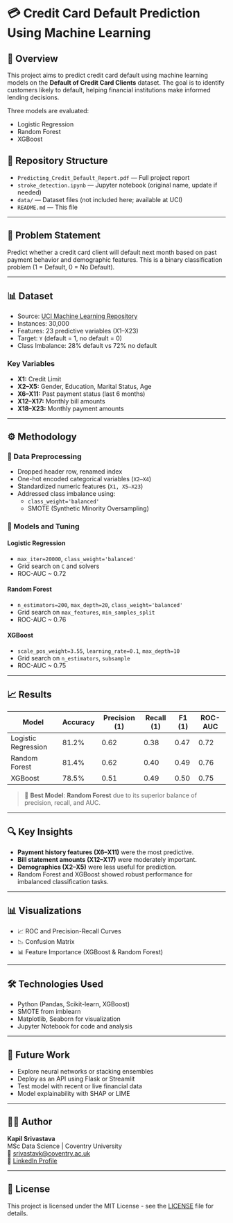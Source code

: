 # 💳 Credit Card Default Prediction Using Machine Learning

## 📘 Overview

This project aims to predict credit card default using machine learning models on the **Default of Credit Card Clients** dataset. The goal is to identify customers likely to default, helping financial institutions make informed lending decisions.

Three models are evaluated:
- Logistic Regression
- Random Forest
- XGBoost

## 📂 Repository Structure

- `Predicting_Credit_Default_Report.pdf` — Full project report
- `stroke_detection.ipynb` — Jupyter notebook (original name, update if needed)
- `data/` — Dataset files (not included here; available at UCI)
- `README.md` — This file

---

## 🧠 Problem Statement

Predict whether a credit card client will default next month based on past payment behavior and demographic features. This is a binary classification problem (1 = Default, 0 = No Default).

---

## 📊 Dataset

- Source: [UCI Machine Learning Repository](https://archive.ics.uci.edu/ml/datasets/default+of+credit+card+clients)
- Instances: 30,000
- Features: 23 predictive variables (X1–X23)
- Target: `Y` (default = 1, no default = 0)
- Class Imbalance: 28% default vs 72% no default

### Key Variables
- **X1:** Credit Limit
- **X2–X5:** Gender, Education, Marital Status, Age
- **X6–X11:** Past payment status (last 6 months)
- **X12–X17:** Monthly bill amounts
- **X18–X23:** Monthly payment amounts

---

## ⚙️ Methodology

### 📌 Data Preprocessing
- Dropped header row, renamed index
- One-hot encoded categorical variables (`X2–X4`)
- Standardized numeric features (`X1, X5–X23`)
- Addressed class imbalance using:
  - `class_weight='balanced'`
  - SMOTE (Synthetic Minority Oversampling)

### 📌 Models and Tuning

#### Logistic Regression
- `max_iter=20000`, `class_weight='balanced'`
- Grid search on `C` and solvers
- ROC-AUC ~ 0.72

#### Random Forest
- `n_estimators=200`, `max_depth=20`, `class_weight='balanced'`
- Grid search on `max_features`, `min_samples_split`
- ROC-AUC ~ 0.76

#### XGBoost
- `scale_pos_weight=3.55`, `learning_rate=0.1`, `max_depth=10`
- Grid search on `n_estimators`, `subsample`
- ROC-AUC ~ 0.75

---

## 📈 Results

| Model              | Accuracy | Precision (1) | Recall (1) | F1 (1) | ROC-AUC |
|-------------------|----------|---------------|------------|--------|----------|
| Logistic Regression | 81.2%   | 0.62          | 0.38       | 0.47   | 0.72     |
| Random Forest       | 81.4%   | 0.62          | 0.40       | 0.49   | 0.76     |
| XGBoost             | 78.5%   | 0.51          | 0.49       | 0.50   | 0.75     |

> 📌 **Best Model**: **Random Forest** due to its superior balance of precision, recall, and AUC.

---

## 🔍 Key Insights

- **Payment history features (X6–X11)** were the most predictive.
- **Bill statement amounts (X12–X17)** were moderately important.
- **Demographics (X2–X5)** were less useful for prediction.
- Random Forest and XGBoost showed robust performance for imbalanced classification tasks.

---

## 📊 Visualizations

- 📈 ROC and Precision-Recall Curves
- 📉 Confusion Matrix
- 📊 Feature Importance (XGBoost & Random Forest)

---

## 🛠️ Technologies Used

- Python (Pandas, Scikit-learn, XGBoost)
- SMOTE from imblearn
- Matplotlib, Seaborn for visualization
- Jupyter Notebook for code and analysis

---

## 🧪 Future Work

- Explore neural networks or stacking ensembles
- Deploy as an API using Flask or Streamlit
- Test model with recent or live financial data
- Model explainability with SHAP or LIME

---

## 👨‍💻 Author

**Kapil Srivastava**  
MSc Data Science | Coventry University  
📧 srivastavk@coventry.ac.uk  
🔗 [LinkedIn Profile](#)

---

## 📜 License

This project is licensed under the MIT License - see the [LICENSE](LICENSE) file for details.

